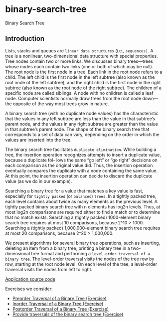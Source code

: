 # binary-search-tree
Binary Search Tree


## Introduction

Lists, stacks and queues are `linear data structures` (i.e., `sequences)`. A tree is a nonlinear, two-dimensional data 
 structure with special properties. Tree nodes contain two or more links. We discusses binary trees—trees whose nodes 
 each contain two links (one or both of which may be null). The root node is the first node in a tree. Each link in the 
 root node refers to a child. The left child is the first node in the left subtree (also known as the root node of the 
 left subtree), and the right child is the first node in the right subtree (also known as the root node of the right 
 subtree). The children of a specific node are called siblings. A node with no children is called a leaf node. 
 Computer scientists normally draw trees from the root node down—the opposite of the way most trees grow in nature.
 
A binary search tree (with no duplicate node values) has the characteristic that the values in any left subtree are 
 less than the value in that subtree’s parent node, and the values in any right subtree are greater than the value in 
 that subtree’s parent node. The shape of the binary search tree that corresponds to a set of data can vary, depending 
 on the order in which the values are inserted into the tree.

The binary search tree facilitates `duplicate elimination`. While building a tree, the insertion operation recognizes 
 attempts to insert a duplicate value, because a duplicate fol- lows the same “go left” or “go right” decisions on each
 comparison as the original value did. Thus, the insertion operation eventually compares the duplicate with a node 
 containing the same value. At this point, the insertion operation can decide to discard the duplicate value (as we do
 in our example).
 
Searching a binary tree for a value that matches a key value is fast, especially for `tightly packed` (or `balanced`) 
 `trees`. In a tightly packed tree, each level contains about twice as many elements as the previous level. A tightly 
 packed binary search tree with n elements has log2n levels. Thus, at most log2n comparisons are required either to 
 find a match or to determine that no match exists. Searching a (tightly packed) 1000-element binary search tree 
 requires at most 10 comparisons, because 2^10 > 1000. Searching a (tightly packed) 1,000,000-element binary search tree
 requires at most 20 comparisons, because 2^20 > 1,000,000.
 
We present algorithms for several binary tree operations, such as inserting, deleting an item from a binary tree, 
 printing a binary tree in a two-dimensional tree format and performing a `level-order traversal of a binary tree`. The 
 level-order traversal visits the nodes of the tree row by row, starting at the root node level. On each level of the 
 tree, a level-order traversal visits the nodes from left to right.
 
[Application source code]()


Exercises we consider:
* [Preorder Traversal of a Binary Tree (Exercise)]()
* [Inorder Traversal of a Binary Tree (Exercise)]()
* [Postorder Traversal of a Binary Tree (Exercise)]()
* [Provide traversals of the binary search tree (Exercise)]()